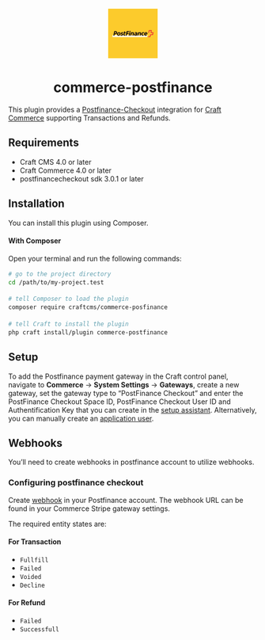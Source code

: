 <p align="center"><img src="./src/icon.svg" width="100" height="100" alt="Postfinance for Craft Commerce icon"></p>

<h1 align="center">commerce-postfinance</h1>

This plugin provides a [Postfinance-Checkout](https://checkout.postfinance.ch/user/login) integration for [Craft Commerce](https://craftcms.com/commerce) supporting Transactions and Refunds.

## Requirements

* Craft CMS 4.0 or later
* Craft Commerce 4.0 or later
* postfinancecheckout sdk 3.0.1 or later

## Installation

You can install this plugin using Composer.

#### With Composer

Open your terminal and run the following commands:

```bash
# go to the project directory
cd /path/to/my-project.test

# tell Composer to load the plugin
composer require craftcms/commerce-posfinance

# tell Craft to install the plugin
php craft install/plugin commerce-postfinance
```
## Setup


To add the Postfinance payment gateway in the Craft control panel, navigate to **Commerce** → **System Settings** →  **Gateways**, create a new gateway, set the gateway type to “PostFinance Checkout” and enter the PostFinance Checkout Space ID, PostFinance Checkout User ID and Authentification Key that you can create in the [setup assistant](https://checkout.postfinance.ch/space/select?target=/space/assistant).
Alternatively, you can manually create an [application user](https://checkout.postfinance.ch/en-us/doc/permission-concept#_create_application_users).

## Webhooks

You’ll need to create webhooks in postfinance account to utilize webhooks.

### Configuring postfinance checkout

Create [webhook](https://checkout.postfinance.ch/en-us/doc/webhooks) in your Postfinance account. The webhook URL can be found in your Commerce Stripe gateway settings.

The required entity states are:

#### For Transaction

- `Fullfill`
- `Failed`
- `Voided`
- `Decline`

#### For Refund

- `Failed`
- `Successfull`
